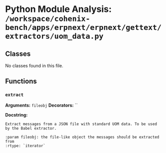 # Python Module Analysis: `/workspace/cohenix-bench/apps/erpnext/erpnext/gettext/extractors/uom_data.py`

## Classes

No classes found in this file.


## Functions

### `extract`
**Arguments:** `fileobj`
**Decorators:** ``

**Docstring:**
```
Extract messages from a JSON file with standard UOM data. To be used by the Babel extractor.

:param fileobj: the file-like object the messages should be extracted from
:rtype: `iterator`
```

